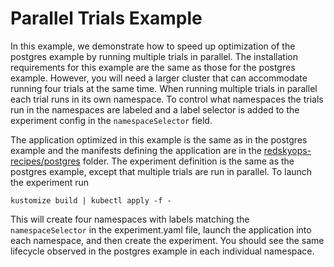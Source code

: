 # Parallel Trials Example

In this example, we demonstrate how to speed up optimization of the postgres example by running multiple trials in parallel. The installation requirements for this example are the same as those for the postgres example. However, you will need a larger cluster that can accommodate running four trials at the same time. When running multiple trials in parallel each trial runs in its own namespace. To control what namespaces the trials run in the namespaces are labeled and a label selector is added to the experiment config in the `namespaceSelector` field.

The application optimized in this example is the same as in the postgres example and the manifests defining the application are in the [redskyops-recipes/postgres](https://github.com/redskyops/redskyops-recipes/tree/master/postgres) folder. The experiment definition is the same as the postgres example, except that multiple trials are run in parallel. To launch the experiment run

```
kustomize build | kubectl apply -f -
```

This will create four namespaces with labels matching the `namespaceSelector` in the experiment.yaml file, launch the application into each namespace, and then create the experiment. You should see the same lifecycle observed in the postgres example in each individual namespace.
